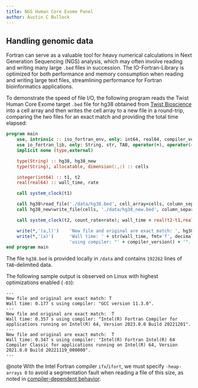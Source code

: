 ```yaml
---
title: NGS Human Core Exome Panel
author: Austin C Bullock
---
```


## Handling genomic data

Fortran can serve as a valuable tool for heavy numerical calculations in Next Generation Sequencing (NGS) analysis, which may often involve reading and writing many large `.bed` files in succession. The IO-Fortran-Library is optimized for both performance and memory consumption when reading and writing large text files, streamlining performance for Fortran bioinformatics applications.

To demonstrate the speed of file I/O, the following program reads the Twist Human Core Exome target `.bed` file for hg38 obtained from [Twist Bioscience](https://www.twistbioscience.com/resources/data-files/ngs-human-core-exome-panel-bed-file) into a cell array and then writes the cell array to a new file in a round-trip, comparing the two files for an exact match and providing the total time elapsed:

```fortran
program main
    use, intrinsic :: iso_fortran_env, only: int64, real64, compiler_version
    use io_fortran_lib, only: String, str, TAB, operator(+), operator(==)
    implicit none (type,external)

    type(String) :: hg38, hg38_new
    type(String), allocatable, dimension(:,:) :: cells

    integer(int64) :: t1, t2
    real(real64) :: wall_time, rate

    call system_clock(t1)

    call hg38%read_file('./data/hg38.bed', cell_array=cells, column_separator=TAB)
    call hg38_new%write_file(cells, './data/hg38_new.bed', column_separator=TAB)

    call system_clock(t2, count_rate=rate); wall_time = real(t2-t1,real64)/rate

    write(*,'(a,l)')    'New file and original are exact match: ', hg38_new == hg38
    write(*,'(a)')      'Wall time: ' + str(wall_time, fmt='f', decimals=3) + ' s ' + &
                        'using compiler: "' + compiler_version() + '".'
end program main
```

The file `hg38.bed` is provided locally in `/data` and contains `192262` lines of `TAB`-delimited data.

The following sample output is observed on Linux with highest optimizations enabled (`-O3`):

```text
---
New file and original are exact match: T
Wall time: 0.177 s using compiler: "GCC version 11.3.0".
---
New file and original are exact match:  T
Wall time: 0.357 s using compiler: "Intel(R) Fortran Compiler for applications running on Intel(R) 64, Version 2023.0.0 Build 20221201".
---
New file and original are exact match:  T
Wall time: 0.347 s using compiler: "Intel(R) Fortran Intel(R) 64 Compiler Classic for applications running on Intel(R) 64, Version 2021.8.0 Build 20221119_000000".
---
```

@note With the Intel Fortran compiler `ifx`/`ifort`, we must specify `-heap-arrays 0` to avoid a segmentation fault when reading a file of this size, as noted in [compiler-dependent behavior](../UserInfo/compilers.html).
